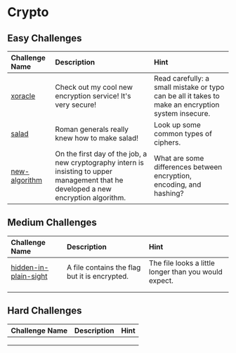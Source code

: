 # Crypto

## Easy Challenges
| Challenge Name  | Description | Hint
|:-- | :-- | :---
| [xoracle](xoracle) | Check out my cool new encryption service! It's very secure! | Read carefully: a small mistake or typo can be all it takes to make an encryption system insecure.
| [salad](salad) | Roman generals really knew how to make salad! | Look up some common types of ciphers.
| [new-algorithm](new-algorithm) | On the first day of the job, a new cryptography intern is insisting to upper management that he developed a new encryption algorithm. | What are some differences between encryption, encoding, and hashing?

## Medium Challenges
| Challenge Name  | Description | Hint
|:-- | :-- | :---
| [hidden-in-plain-sight](hidden-in-plain-sight) | A file contains the flag but it is encrypted. | The file looks a little longer than you would expect.
|  |  | 
|  |  | 


## Hard Challenges
| Challenge Name  | Description | Hint
|:-- | :-- | :---
|  |  | 
|  |  | 
|  |  | 
